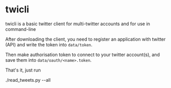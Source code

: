 # twicli

twicli is a basic twitter client for multi-twitter accounts and for use in command-line

After downloading the client, you need to register an application with twitter (API) and write the token into `data/token`.

Then make authorisation token to connect to your twitter account(s), and save them into `data/oauth/<name>.token`.

That's it, just run 

   ./read_tweets.py --all 
